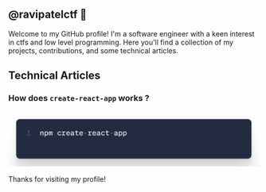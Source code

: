 ## @ravipatelctf 👋

Welcome to my GitHub profile! I'm a software engineer with a keen interest in ctfs and low level programming. Here you'll find a collection of my projects, contributions, and some technical articles.

## Technical Articles

### How does `create-react-app` works ?
![Relative](/create-react-app.png)

Thanks for visiting my profile!